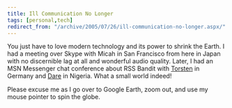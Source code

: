 ```yaml
---
title: Ill Communication No Longer
tags: [personal,tech]
redirect_from: "/archive/2005/07/26/ill-communication-no-longer.aspx/"
---
```


You just have to love modern technology and its power to shrink the
Earth. I had a meeting over Skype with Micah in San Francisco from here
in Japan with no discernible lag at all and wonderful audio quality.
Later, I had an MSN Messenger chat conference about RSS Bandit with
[Torsten](http://www.rendelmann.info/blog/) in Germany and
[Dare](http://www.25hoursaday.com/weblog/) in Nigeria. What a small
world indeed!

Please excuse me as I go over to Google Earth, zoom out, and use my
mouse pointer to spin the globe.

